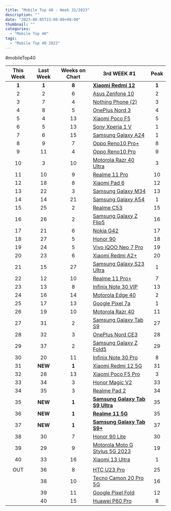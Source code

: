 ```yaml
---
title: "Mobile Top 40 - Week 31/2023"
description: ""
date: "2023-08-05T23:00:00+08:00"
thumbnail: ""
categories:
  - "Mobile Top 40"
tags:
  - "Mobile Top 40 2023"
---
```

#mobileTop40
<!--more-->
|**This Week**|**Last Week**|**Weeks on Chart**|******3rd WEEK #1******|**Peak**|
|:----:|:----:|:----:|----|:----:|
|**1**|**1**|**8**|**[Xiaomi Redmi 12](https://www.gsmarena.com/xiaomi_redmi_12-12328.php)**|**1**|
|2|2|6|[Asus Zenfone 10](https://www.gsmarena.com/asus_zenfone_10-12380.php)|2|
|3|7|4|[Nothing Phone (2)](https://www.gsmarena.com/nothing_phone_(2)-12386.php)|3|
|4|8|5|[OnePlus Nord 3](https://www.gsmarena.com/oneplus_nord_3-12135.php)|4|
|5|4|13|[Xiaomi Poco F5](https://www.gsmarena.com/xiaomi_poco_f5-12258.php)|5|
|6|5|13|[Sony Xperia 1 V](https://www.gsmarena.com/sony_xperia_1_v-12263.php)|1|
|7|6|15|[Samsung Galaxy A24](https://www.gsmarena.com/samsung_galaxy_a24_4g-12176.php)|1|
|8|9|7|[Oppo Reno10 Pro+](https://www.gsmarena.com/oppo_reno10_pro+-12275.php)|8|
|9|11|4|[Oppo Reno10 Pro](https://www.gsmarena.com/oppo_reno10_pro-12413.php)|9|
|10|3|10|[Motorola Razr 40 Ultra](https://www.gsmarena.com/motorola_razr_40_ultra-12169.php)|3|
|11|10|9|[Realme 11 Pro](https://www.gsmarena.com/realme_11_pro-12261.php)|10|
|12|18|8|[Xiaomi Pad 6](https://www.gsmarena.com/xiaomi_pad_6-12237.php)|12|
|13|22|3|[Samsung Galaxy M34](https://www.gsmarena.com/samsung_galaxy_m34_5g-11290.php)|13|
|14|14|21|[Samsung Galaxy A54](https://www.gsmarena.com/samsung_galaxy_a54-12070.php)|1|
|15|25|2|[Realme C53](https://www.gsmarena.com/realme_c53-12310.php)|15|
|16|26|2|[Samsung Galaxy Z Flip5](https://www.gsmarena.com/samsung_galaxy_z_flip5-12252.php)|16|
|17|21|6|[Nokia G42](https://www.gsmarena.com/nokia_g42-12381.php)|17|
|18|27|5|[Honor 90](https://www.gsmarena.com/honor_90-12297.php)|18|
|19|24|5|[Vivo iQOO Neo 7 Pro](https://www.gsmarena.com/vivo_iqoo_neo_7_pro-12364.php)|19|
|20|23|6|[Xiaomi Redmi A2+](https://www.gsmarena.com/xiaomi_redmi_a2+-12197.php)|20|
|21|15|27|[Samsung Galaxy S23 Ultra](https://www.gsmarena.com/samsung_galaxy_s23_ultra-12024.php)|1|
|22|12|10|[Realme 11 Pro+](https://www.gsmarena.com/realme_11_pro+-12246.php)|7|
|23|13|8|[Infinix Note 30 VIP](https://www.gsmarena.com/infinix_note_30_vip-12365.php)|13|
|24|16|14|[Motorola Edge 40](https://www.gsmarena.com/motorola_edge_40-12204.php)|2|
|25|17|13|[Google Pixel 7a](https://www.gsmarena.com/google_pixel_7a-12170.php)|1|
|26|19|10|[Motorola Razr 40](https://www.gsmarena.com/motorola_razr_40-12311.php)|11|
|27|31|2|[Samsung Galaxy Tab S9](https://www.gsmarena.com/samsung_galaxy_tab_s9-12439.php)|27|
|28|32|3|[OnePlus Nord CE3](https://www.gsmarena.com/oneplus_nord_ce3-11977.php)|28|
|29|37|2|[Samsung Galaxy Z Fold5](https://www.gsmarena.com/samsung_galaxy_z_fold5-12418.php)|29|
|30|20|11|[Infinix Note 30 Pro](https://www.gsmarena.com/infinix_note_30_pro-12273.php)|8|
|31|**NEW**|**1**|[Xiaomi Redmi 12 5G](https://www.gsmarena.com/xiaomi_redmi_12_5g-12446.php)|31|
|32|28|13|[Xiaomi Poco F5 Pro](https://www.gsmarena.com/xiaomi_poco_f5_pro-12257.php)|3|
|33|34|3|[Honor Magic V2](https://www.gsmarena.com/honor_magic_v2-12383.php)|33|
|34|35|3|[Realme Pad 2](https://www.gsmarena.com/realme_pad_2-12426.php)|34|
|35|**NEW**|**1**|**[Samsung Galaxy Tab S9 Ultra](https://www.gsmarena.com/samsung_galaxy_tab_s9_ultra-12217.php)**|35|
|36|**NEW**|**1**|**[Realme 11 5G](https://www.gsmarena.com/realme_11_5g-12444.php)**|35|
|37|**NEW**|**1**|**[Samsung Galaxy Tab S9+](https://www.gsmarena.com/samsung_galaxy_tab_s9+-12440.php)**|37|
|38|30|7|[Honor 90 Lite](https://www.gsmarena.com/honor_90_lite-12377.php)|30|
|39|29|9|[Motorola Moto G Stylus 5G 2023](https://www.gsmarena.com/motorola_moto_g_stylus_5g_(2023)-12301.php)|19|
|40|33|16|[Xiaomi 13 Ultra](https://www.gsmarena.com/xiaomi_13_ultra-12236.php)|1|
||||||
|OUT|36|8|[HTC U23 Pro](https://www.gsmarena.com/htc_u23_pro-12269.php)|25|
||38|10|[Tecno Camon 20 Pro 5G](https://www.gsmarena.com/tecno_camon_20_pro_5g-12255.php)|16|
||39|11|[Google Pixel Fold](https://www.gsmarena.com/google_pixel_fold-12265.php)|12|
||40|15|[Huawei P60 Pro](https://www.gsmarena.com/huawei_p60_pro-12172.php)|8|